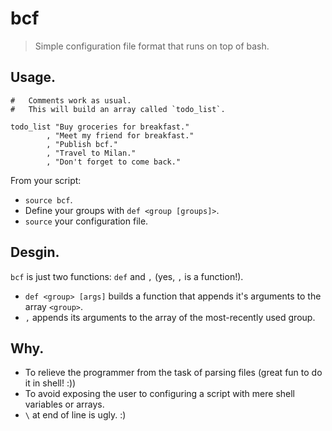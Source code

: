 # bcf

> Simple configuration file format that runs on top of bash.

## Usage.

```shell
#   Comments work as usual.
#   This will build an array called `todo_list`.

todo_list "Buy groceries for breakfast."
        , "Meet my friend for breakfast."
        , "Publish bcf."
        , "Travel to Milan."
        , "Don't forget to come back."
```

From your script:
- `source bcf`.
- Define your groups with `def <group [groups]>`.
- `source` your configuration file.


## Desgin.

`bcf` is just two functions: `def` and `,` (yes, `,` is a function!).

- `def <group> [args]` builds a function that appends it's arguments to
  the array `<group>`.
- `,` appends its arguments to the array of the most-recently used group.


## Why.

- To relieve the programmer from the task of parsing files (great fun
  to do it in shell! :))
- To avoid exposing the user to configuring a script with mere shell
  variables or arrays.
- `\` at end of line is ugly. :)
